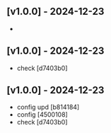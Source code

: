 ## [v1.0.0] - 2024-12-23
- 
## [v1.0.0] - 2024-12-23
- check [d7403b0]
## [v1.0.0] - 2024-12-23
- config upd [b814184]
- config [4500108]
- check [d7403b0]
